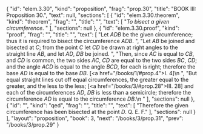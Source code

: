 {
  "id": "elem.3.30",
  "kind": "proposition",
  "frag": "prop.30",
  "title": "BOOK III: Proposition 30.",
  "text": null,
  "sections": [
    {
      "id": "elem.3.30.theorem",
      "kind": "theorem",
      "frag": "",
      "title": "",
      "text": [
        "<var>To bisect a given circumference</var>. "
      ],
      "sections": null
    },
    {
      "id": "elem.3.30.proof",
      "kind": "proof",
      "frag": "",
      "title": "",
      "text": [
        "Let <var>ADB</var> be the given circumference; thus it is required to bisect the circumference <var>ADB</var>. ",
        "Let <var>AB</var> be joined and bisected at <var>C</var>; from the point <var>C</var> let <var>CD</var> be drawn at right angles to the straight line <var>AB</var>,  and let <var>AD</var>, <var>DB</var> be joined. ",
        "Then, since <var>AC</var> is equal to <var>CB</var>, and <var>CD</var> is common, the two sides <var>AC</var>, <var>CD</var> are equal to the two sides <var>BC</var>, <var>CD</var>; and the angle <var>ACD</var> is equal to the angle <var>BCD</var>, for each is right; therefore the base <var>AD</var> is equal to the base <var>DB</var>. [<a href=\"/books/1/#prop.4\">I. 4</a>]\n      ",
        "But equal straight lines cut off equal circumferences, the greater equal to the greater, and the less to the less; [<a href=\"/books/3/#prop.28\">III. 28</a>] and each of the circumferences <var>AD</var>, <var>DB</var> is less than a semicircle; therefore the circumference <var>AD</var> is equal to the circumference <var>DB</var>.\n      "
      ],
      "sections": null
    },
    {
      "id": "",
      "kind": "qed",
      "frag": "",
      "title": "",
      "text": [
        "Therefore the given circumference has been bisected at the point <var>D</var>. Q. E. F."
      ],
      "sections": null
    }
  ],
  "layout": "proposition",
  "book": 3,
  "next": "/books/3/prop.31",
  "prev": "/books/3/prop.29"
}
